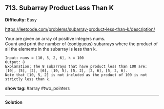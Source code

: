 ## 713. Subarray Product Less Than K

**Difficulty:** Easy

https://leetcode.com/problems/subarray-product-less-than-k/description/

Your are given an array of positive integers nums. <br/>
Count and print the number of (contiguous) subarrays where the product of all the elements in the subarray is less than k.

```
Input: nums = [10, 5, 2, 6], k = 100
Output: 8
Explanation: The 8 subarrays that have product less than 100 are: [10], [5], [2], [6], [10, 5], [5, 2], [2, 6], [5, 2, 6].
Note that [10, 5, 2] is not included as the product of 100 is not strictly less than k.
```

**show tag:** \#array \#two_pointers

----------------------------------------

**Solution** <br/>
